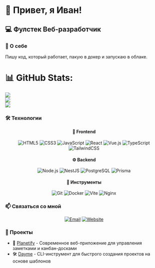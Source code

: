 # 👋 Привет, я Иван!

## 💻 Фулстек Веб-разработчик

### 🚀 О себе
Пишу код, который работает, пакую в докер и запускаю в облаке.



# 📊 GitHub Stats:
![](https://github-readme-stats.vercel.app/api?username=LisovskiyIvan&theme=tokyonight&hide_border=false&include_all_commits=true&count_private=true)<br/>
![](https://github-readme-streak-stats.herokuapp.com/?user=LisovskiyIvan&theme=tokyonight&hide_border=false)<br/>
![](https://github-readme-stats.vercel.app/api/top-langs/?username=LisovskiyIvan&theme=tokyonight&hide_border=false&include_all_commits=true&count_private=true&layout=compact)


### 🛠 Технологии

<div align="center">

#### 🎨 Frontend
![HTML5](https://img.shields.io/badge/-HTML5-E34F26?style=flat-square&logo=html5&logoColor=white)
![CSS3](https://img.shields.io/badge/-CSS3-1572B6?style=flat-square&logo=css3)
![JavaScript](https://img.shields.io/badge/-JavaScript-F7DF1E?style=flat-square&logo=javascript&logoColor=black)
![React](https://img.shields.io/badge/-React-61DAFB?style=flat-square&logo=react&logoColor=black)
![Vue.js](https://img.shields.io/badge/-Vue.js-4FC08D?style=flat-square&logo=vue.js&logoColor=white)
![TypeScript](https://img.shields.io/badge/-TypeScript-3178C6?style=flat-square&logo=typescript&logoColor=white)
![TailwindCSS](https://img.shields.io/badge/-TailwindCSS-38B2AC?style=flat-square&logo=tailwind-css&logoColor=white)

#### ⚙️ Backend
![Node.js](https://img.shields.io/badge/-Node.js-339933?style=flat-square&logo=node.js&logoColor=white)
![NestJS](https://img.shields.io/badge/-NestJS-E0234E?style=flat-square&logo=nestjs&logoColor=white)
![PostgreSQL](https://img.shields.io/badge/-PostgreSQL-336791?style=flat-square&logo=postgresql&logoColor=white)
![Prisma](https://img.shields.io/badge/-Prisma-2D3748?style=flat-square&logo=prisma&logoColor=white)

#### 🔧 Инструменты
![Git](https://img.shields.io/badge/-Git-F05032?style=flat-square&logo=git&logoColor=white)
![Docker](https://img.shields.io/badge/-Docker-2496ED?style=flat-square&logo=docker&logoColor=white)
![Vite](https://img.shields.io/badge/-Vite-646CFF?style=flat-square&logo=vite&logoColor=white)
![Nginx](https://img.shields.io/badge/-Nginx-009639?style=flat-square&logo=nginx&logoColor=white)

</div>

### 📫 Связаться со мной

<div align="center">

[![Email](https://img.shields.io/badge/-Email-D14836?style=for-the-badge&logo=gmail&logoColor=white)](mailto:daymedead.dev@gmail.com)
[![Website](https://img.shields.io/badge/-Website-000000?style=for-the-badge&logo=about.me&logoColor=white)](https://daymedead.fun)

</div>

### 🚀 Проекты

- 📝 [Planetify](https://planetify.space) - Современное веб-приложение для управления заметками и канбан-досками
- 🛠 [Dayme](https://www.npmjs.com/package/dayme) - CLI-инструмент для быстрого создания проектов на основе шаблонов
